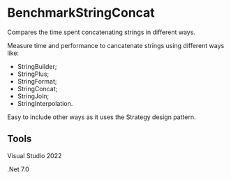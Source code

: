 # BenchmarkStringConcat

Compares the time spent concatenating strings in different ways.

Measure time and performance to cancatenate strings using different ways like:
 - StringBuilder;
 - StringPlus;
 - StringFormat;
 - StringConcat;
 - StringJoin;
 - StringInterpolation.

Easy to include other ways as it uses the Strategy design pattern.

## Tools
Visual Studio 2022

.Net 7.0
